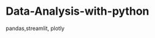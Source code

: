 # Data-Analysis-with-python
pandas,streamlit, plotly

<img src="(https://github.com/TiagoAH/Data-Analysis-with-python/assets/26657389/f1ac3216-af37-40ca-af2b-900be02089b1)https://github.com/TiagoAH/Data-Analysis-with-python/assets/26657389/f1ac3216-af37-40ca-af2b-900be02089b1" class="img-responsive" alt=""> </div>
